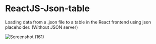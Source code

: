 # ReactJS-Json-table
Loading data from a .json file to a table in the React frontend using json placeholder. (Without JSON server)

![Screenshot (161)](https://user-images.githubusercontent.com/62377061/149406509-ef69a89e-ab60-49ba-90ec-0bccbc7415c2.png)
